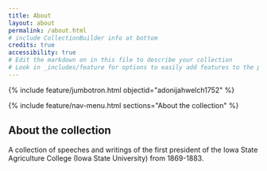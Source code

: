 ```yaml
---
title: About
layout: about
permalink: /about.html
# include CollectionBuilder info at bottom
credits: true
accessibility: true
# Edit the markdown on in this file to describe your collection
# Look in _includes/feature for options to easily add features to the page
---
```


{% include feature/jumbotron.html objectid="adonijahwelch1752" %} 

{% include feature/nav-menu.html sections="About the collection" %}

## About the collection

A collection of speeches and writings of the first president of the Iowa State Agriculture College (Iowa State University) from 1869-1883.
